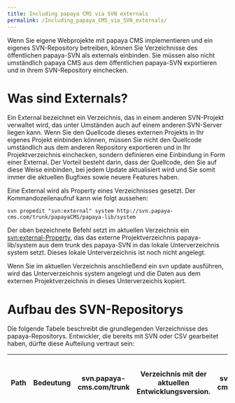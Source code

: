 ```yaml
---
title: Including papaya CMS via SVN externals
permalink: /Including_papaya_CMS_via_SVN_externals/
---
```


Wenn Sie eigene Webprojekte mit papaya CMS implementieren und ein eigenes SVN-Repository betreiben, können Sie Verzeichnisse des öffentlichen papaya-SVN als externals einbinden. Sie müssen also nicht umständlich papaya CMS aus dem öffentlichen papaya-SVN exportieren und in ihrem SVN-Repository einchecken.

Was sind Externals?
===================

Ein External bezeichnet ein Verzeichnis, das in einem anderen SVN-Projekt verwaltet wird, das unter Umständen auch auf einem anderen SVN-Server liegen kann. Wenn Sie den Quellcode dieses externen Projekts in Ihr eigenes Projekt einbinden können, müssen Sie nicht den Quellcode umständlich aus dem anderen Repository exportieren und in Ihr Projektverzeichnis einchecken, sondern definieren eine Einbindung in Form einer External. Der Vorteil besteht darin, dass der Quellcode, den Sie auf diese Weise einbinden, bei jedem Update aktualisiert wird und Sie somit immer die aktuellen Bugfixes sowie neuere Features haben.

Eine External wird als Property eines Verzeichnisses gesetzt. Der Kommandozeilenaufruf kann wie folgt aussehen:

    svn propedit "svn:external" system http://svn.papaya-cms.com/trunk/papayaCMS/papaya-lib/system

Der oben bezeichnete Befehl setzt im aktuellen Verzeichnis ein <svn:external-Property>, das das externe Projektverzeichnis papaya-lib/system aus dem trunk des papaya-SVN in das lokale Unterverzeichnis system setzt. Dieses lokale Unterverzeichnis ist noch nicht angelegt.

Wenn Sie im aktuellen Verzeichnis anschließend ein svn update ausführen, wird das Unterverzeichnis system angelegt und die Daten aus dem externen Projektverzeichnis in dieses Unterverzeichis kopiert.

Aufbau des SVN-Repositorys
==========================

Die folgende Tabele beschreibt die grundlegenden Verzeichnisse des papaya-Repositorys. Entwickler, die bereits mit SVN oder CSV gearbeitet haben, dürfte diese Aufteilung vertraut sein:

|Path|Bedeutung|svn.papaya-cms.com/trunk|Verzeichnis mit der aktuellen Entwicklungsversion.|svn.papaya-cms.com/tags|Verzeichnis mit den stabilen Versionen des papaya CMS|svn.papaya-cms.com/branches|Verzeichnis mit den (stabilen) Builds.|
|----|---------|------------------------|--------------------------------------------------|-----------------------|-----------------------------------------------------|---------------------------|--------------------------------------|

